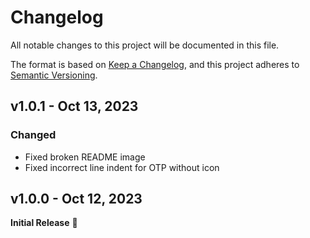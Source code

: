 # Changelog

All notable changes to this project will be documented in this file.

The format is based on [Keep a Changelog](https://keepachangelog.com/en/1.0.0/),
and this project adheres to [Semantic Versioning](https://semver.org/spec/v2.0.0.html).


## v1.0.1 - Oct 13, 2023

### Changed

* Fixed broken README image
* Fixed incorrect line indent for OTP without icon


## v1.0.0 - Oct 12, 2023

**Initial Release** :tada:
